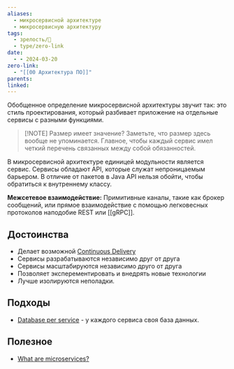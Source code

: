 ```yaml
---
aliases:
  - микросервисной архитектуре
  - микросервисную архитектуру
tags:
  - зрелость/🌱
  - type/zero-link
date:
  - - 2024-03-20
zero-link:
  - "[[00 Архитектура ПО]]"
parents: 
linked:
---
```

Обобщенное определение микросервисной архитектуры звучит так: это стиль проектирования, который разбивает приложение на отдельные сервисы с разными функциями.

> [!NOTE] Размер имеет значение?
> Заметьте, что размер здесь вообще не упоминается. Главное, чтобы каждый сервис имел четкий перечень связанных между собой обязанностей.

В микросервисной архитектуре единицей модульности является сервис. Сервисы обладают API, которые служат непроницаемым барьером. В отличие от пакетов в Java API нельзя обойти, чтобы обратиться к внутреннему классу.

**Межсетевое взаимодействие:** Примитивные каналы, такие как брокер сообщений, или прямое взаимодействие с помощью легковесных протоколов наподобие REST или [[gRPC]].
## Достоинства
- Делает возможной [Continuous Delivery](Continuous%20Delivery.md)
- Сервисы разрабатываются независимо друг от друга
- Сервисы масштабируются независимо друго от друга
- Позволяет эксперементировать и внедрять новые технологии
- Лучше изолируются неполадки.
## Подходы
- [Database per service](Database%20per%20service.md) - у каждого сервиса своя база данных.
## Полезное
- [What are microservices?](https://microservices.io/)